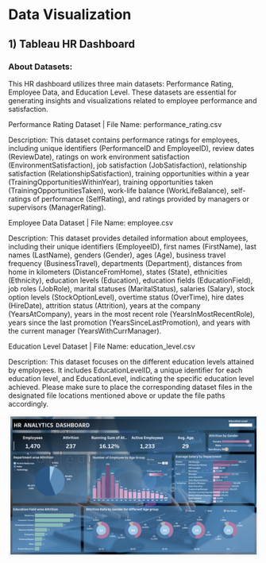 # Data Visualization
## 1) Tableau HR Dashboard 
### About Datasets:
This HR dashboard utilizes three main datasets: Performance Rating, Employee Data, and Education Level. These datasets are essential for generating insights and visualizations related to employee performance and satisfaction.

Performance Rating Dataset  |
File Name: performance_rating.csv

Description: This dataset contains performance ratings for employees, including unique identifiers (PerformanceID and EmployeeID), review dates (ReviewDate), ratings on work environment satisfaction (EnvironmentSatisfaction), job satisfaction (JobSatisfaction), relationship satisfaction (RelationshipSatisfaction), training opportunities within a year (TrainingOpportunitiesWithinYear), training opportunities taken (TrainingOpportunitiesTaken), work-life balance (WorkLifeBalance), self-ratings of performance (SelfRating), and ratings provided by managers or supervisors (ManagerRating).

Employee Data Dataset  |
File Name: employee.csv

Description: This dataset provides detailed information about employees, including their unique identifiers (EmployeeID), first names (FirstName), last names (LastName), genders (Gender), ages (Age), business travel frequency (BusinessTravel), departments (Department), distances from home in kilometers (DistanceFromHome), states (State), ethnicities (Ethnicity), education levels (Education), education fields (EducationField), job roles (JobRole), marital statuses (MaritalStatus), salaries (Salary), stock option levels (StockOptionLevel), overtime status (OverTime), hire dates (HireDate), attrition status (Attrition), years at the company (YearsAtCompany), years in the most recent role (YearsInMostRecentRole), years since the last promotion (YearsSinceLastPromotion), and years with the current manager (YearsWithCurrManager).

Education Level Dataset  |
File Name: education_level.csv

Description: This dataset focuses on the different education levels attained by employees. It includes EducationLevelID, a unique identifier for each education level, and EducationLevel, indicating the specific education level achieved.
Please make sure to place the corresponding dataset files in the designated file locations mentioned above or update the file paths accordingly.

![Image Alt Text](1..png) 
